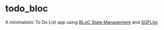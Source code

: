 # todo_bloc

A minimalistic To Do List app using [BLoC State Management](https://bloclibrary.dev/#/) and [SQFLite](https://pub.dev/packages/sqflite).
